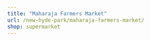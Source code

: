 ```yaml
---
title: "Maharaja Farmers Market"
url: /new-hyde-park/maharaja-farmers-market/
shop: supermarket
---
```

